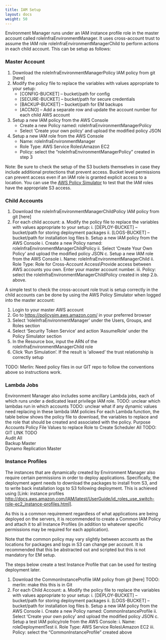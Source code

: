 ```yaml
---
title: IAM Setup
layout: docs
weight: 50
---
```


Environment Manager runs under an IAM instance profile role in the master account called roleInfraEnvironmentManager. It uses cross-account trust to assume the IAM role roleInfraEnvironmentManagerChild to perform actions in each child account.
This can be setup as follows:

### Master Account

1.	Download the roleInfraEnvironmentManagerPolicy IAM policy from git [here]
2.	Modify the policy file to replace the variables with values appropriate to your setup:
    - [CONFIG-BUCKET] – bucket/path for config 
    - [SECURE-BUCKET] – bucket/path for secure credentials
    - [BACKUP-BUCKET] – bucket/path for EM backups
    - [ACCNO] – Add a separate row and update the account number for each child AWS account
3.	Setup a new IAM policy from the AWS Console
    - Create a new Policy named: roleInfraEnvironmentManagerPolicy
    - Select ‘Create your own policy’ and upload the modified policy JSON
4.	Setup a new IAM role from the AWS Console
    - Name: roleInfraEnvironmentManager
    - Role Type: AWS Service Roles\Amazon EC2
    - Policy: select the “roleInfraEnvironmentManagerPolicy” created in step 3

Note: Be sure to check the setup of the S3 buckets themselves in case they include additional protections that prevent access. Bucket level permissions can prevent access even if an IAM role is granted explicit access to a location. 
You can use the [AWS Policy Simulator](https://policysim.aws.amazon.com/) to test that the IAM roles have the appropriate S3 access.

### Child Accounts

1.	Download the roleInfraEnvironmentManagerChildPolicy IAM policy from git [here]
2.	For each child account:
    a.	Modify the policy file to replace the variables with values appropriate to your setup:
        i.	[DEPLOY-BUCKET] – bucket/path for storing deployment packages
        ii.	[LOGS-BUCKET] – bucket/path for installation log files
    b.	Setup a new IAM policy from the AWS Console
        i.	Create a new Policy named: roleInfraEnvironmentManagerChildPolicy
        ii.	Select ‘Create Your Own Policy’ and upload the modified policy JSON
    c.	Setup a new IAM role from the AWS Console
        i.	Name: roleInfraEnvironmentManagerChild
        ii.	Role Type: Role for Cross-Account Access\Provide access between AWS accounts you own.  Enter your master account number.
        iii.	Policy: select the roleInfraEnvironmentManagerChildPolicy created in step 2.b. above.

A simple test to check the cross-account role trust is setup correctly in the child accounts can be done by using the AWS Policy Simulator when logged into the master account:

1.	Login to your master AWS account
2.	Go to https://policysim.aws.amazon.com/ in your preferred browser
3.	Select ‘roleInfraEnvironmentManager’ under the Users, Groups, and Roles section
4.	Select ‘Security Token Service’ and action ‘AssumeRole’ under the Policy Simulator section
5.	In the Resource box, input the ARN of the roleInfraEnvironmentManagerChild role
6.	Click ‘Run Simulation’.  If the result is ‘allowed’ the trust relationship is correctly setup

TODO: Merlin: Need policy files in our GIT repo to follow the conventions above so instructions work.

### Lambda Jobs

Environment Manager also includes some ancillary Lambda jobs, each of which runs under a dedicated least privilege IAM role.
TODO: unclear which lambdas run in which accounts
TODO: unclear what if any dynamic values need replacing in these lambda IAM policies
For each Lambda function, the table below shows the policy file to download, the variables to replace and the role that should be created and associated with the policy.
Purpose	Accounts	Policy File	Values to replace	Role to Create
Scheduler	All 	TODO: GIT LINK	TODO	
Audit	All			
Backup	Master			
Dynamo Replication	Master			

### Instance Profiles

The instances that are dynamically created by Environment Manager also require certain permissions in order to deploy applications. Specifically, the deployment agent needs to download the packages to install from S3, and to write back installation logs to S3 following deployment. This is achieved using [Link: instance profiles http://docs.aws.amazon.com/IAM/latest/UserGuide/id_roles_use_switch-role-ec2_instance-profiles.html].

As this is a common requirement regardless of what applications are being deployed on the servers, it is recommended to create a Common IAM Policy and attach it to all Instance Profiles (in addition to whatever specific permissions may be required for each application).

Note that the common policy may vary slightly between accounts as the locations for packages and logs in S3 can change per account. It is recommended that this be abstracted out and scripted but this is not mandatory for EM setup.

The steps below create a test Instance Profile that can be used for testing deployment later.

1.	Download the CommonInstanceProfile IAM policy from git [here] TODO: merlin: make this this is in Git
2.	For each Child Account:
    a.	Modify the policy file to replace the variables with values appropriate to your setup:
        i.	[DEPLOY-BUCKET] – bucket/path for storing deployment packages
        ii.	[LOGS-BUCKET] – bucket/path for installation log files
    b.	Setup a new IAM policy from the AWS Console
        i.	Create a new Policy named: CommonInstanceProfile
        ii.	Select ‘Create your own policy’ and upload the modified policy JSON
    c.	Setup a test IAM policy/role from the AWS Console:
        i.	Name: roleDeploymentTest
        ii.	Role Type: AWS Service Roles\Amazon EC2
        iii.	Policy: select the “CommonInstanceProfile” created above
